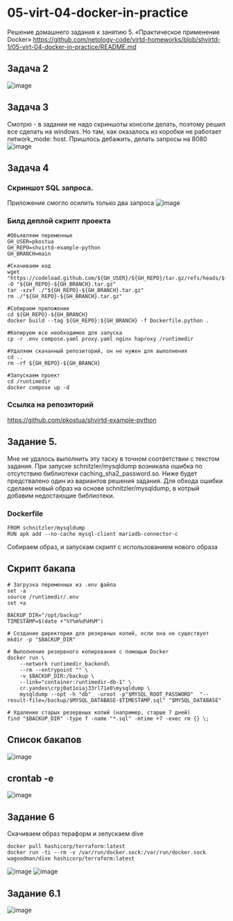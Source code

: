 # 05-virt-04-docker-in-practice
Решение домашнего задания к занятию 5. «Практическое применение Docker»
https://github.com/netology-code/virtd-homeworks/blob/shvirtd-1/05-virt-04-docker-in-practice/README.md
## Задача 2
![image](https://github.com/user-attachments/assets/2cf7a25f-df2a-48a7-a701-a6e04d9350f3)
## Задача 3
Смотрю - в задании не надо скриншоты консоли делать, поэтому решил все сделать на windows. Но там, как оказалось из коробки не работает network_mode: host. Пришлось дебажить, делать запросы на 8080
![image](https://github.com/user-attachments/assets/29256f5f-dc10-435a-9df5-3f16b73eceda)
## Задача 4
### Скриншот  SQL запроса. 
Приложение смогло осилить только два запроса 
![image](https://github.com/user-attachments/assets/f90272c0-e78a-4a17-8fba-20c969779e5c)
### Билд деплой скрипт проекта
```
#Объявляем переменные
GH_USER=pkostua
GH_REPO=shvirtd-example-python
GH_BRANCH=main

#Скачиваем код
wget "https://codeload.github.com/${GH_USER}/${GH_REPO}/tar.gz/refs/heads/${GH_BRANCH}" -O "${GH_REPO}-${GH_BRANCH}.tar.gz"
tar -xzvf ./"${GH_REPO}-${GH_BRANCH}.tar.gz"
rm ./"${GH_REPO}-${GH_BRANCH}.tar.gz"

#Собираем приложение
cd ${GH_REPO}-${GH_BRANCH}
docker build --tag ${GH_REPO}:${GH_BRANCH} -f Dockerfile.python .

#Копируем все необходимое для запуска
cp -r .env compose.yaml proxy.yaml nginx haproxy /runtimedir

#Удаляем скачанный репозиторий, он не нужен для выполнения
cd ..
rm -rf ${GH_REPO}-${GH_BRANCH}

#Запускаем проект
cd /runtimedir
docker compose up -d
```
### Ссылка на репозиторий
https://github.com/pkostua/shvirtd-example-python

## Задание 5.
Мне не удалось выполнить эту таску в точном соответствии с текстом задания. При запуске schnitzler/mysqldump возникала ошибка по отсутствию библиотеки caching_sha2_password.so.  Ниже будет предствалено один из вариантов решения задания.
Для обхода ошибки сделаем новый образ на основе schnitzler/mysqldump, в котрый добавим недостающие библиотеки.
### Dockerfile
```
FROM schnitzler/mysqldump
RUN apk add --no-cache mysql-client mariadb-connector-c
```
Собираем образ, и запускам скрипт с использованием нового образа
## Скрипт бакапа
```
# Загрузка переменных из .env файла
set -a
source /runtimedir/.env
set +a

BACKUP_DIR="/opt/backup"
TIMESTAMP=$(date +"%Y%m%d%H%M")

# Создание директории для резервных копий, если она не существует
mkdir -p "$BACKUP_DIR"

# Выполнение резервного копирования с помощью Docker
docker run \
    --network runtimedir_backend\
    --rm --entrypoint "" \
    -v $BACKUP_DIR:/backup \
    --link="container:runtimedir-db-1" \
    cr.yandex\crpj0at1oiaj33rl71e0\mysqldump \
    mysqldump --opt -h "db"  -uroot -p"$MYSQL_ROOT_PASSWORD"  "--result-file=/backup/$MYSQL_DATABASE-$TIMESTAMP.sql" "$MYSQL_DATABASE"

# Удаление старых резервных копий (например, старше 7 дней)
find "$BACKUP_DIR" -type f -name "*.sql" -mtime +7 -exec rm {} \;
```
## Список бакапов
![image](https://github.com/user-attachments/assets/b20b2c43-c307-4d11-bbfb-90c1df102750)
## crontab -e
![image](https://github.com/user-attachments/assets/2f191d80-8ef7-408e-b6d5-2d48ec7ea1ea)

## Задание 6
Скачиваем образ тераформ и зепускаем dive
```
docker pull hashicorp/terraform:latest
docker run -ti --rm -v /var/run/docker.sock:/var/run/docker.sock wagoodman/dive hashicorp/terraform:latest
```
![image](https://github.com/user-attachments/assets/0f30eb9c-7a5b-447d-a081-28794dbe354e)
![image](https://github.com/user-attachments/assets/59988015-8962-424a-af81-717507532317)

## Задание 6.1
![image](https://github.com/user-attachments/assets/07d12cde-8c2b-4987-a248-b520f79b2511)


